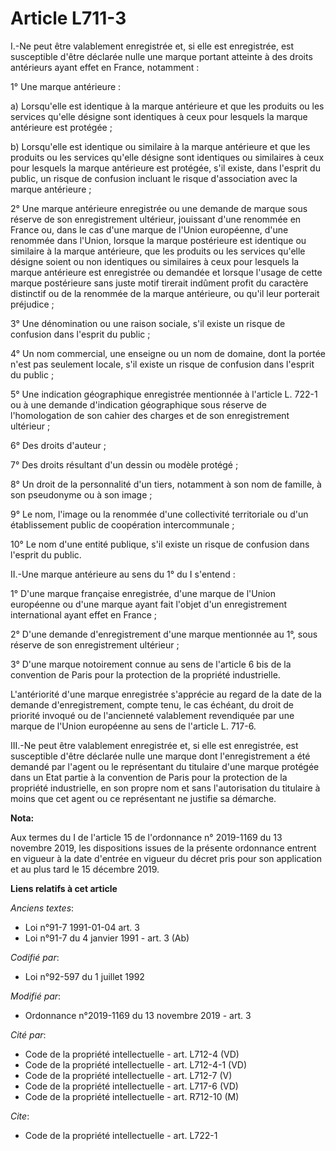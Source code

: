 # Article L711-3

I.-Ne peut être valablement enregistrée et, si elle est enregistrée, est susceptible d'être déclarée nulle une marque portant
atteinte à des droits antérieurs ayant effet en France, notamment : 

1° Une marque antérieure : 

a) Lorsqu'elle est identique à la marque antérieure et que les produits ou les services qu'elle désigne sont identiques à
ceux pour lesquels la marque antérieure est protégée ; 

b) Lorsqu'elle est identique ou similaire à la marque antérieure et que les produits ou les services qu'elle désigne sont
identiques ou similaires à ceux pour lesquels la marque antérieure est protégée, s'il existe, dans l'esprit du public, un
risque de confusion incluant le risque d'association avec la marque antérieure ; 

2° Une marque antérieure enregistrée ou une demande de marque sous réserve de son enregistrement ultérieur, jouissant d'une
renommée en France ou, dans le cas d'une marque de l'Union européenne, d'une renommée dans l'Union, lorsque la marque
postérieure est identique ou similaire à la marque antérieure, que les produits ou les services qu'elle désigne soient ou non
identiques ou similaires à ceux pour lesquels la marque antérieure est enregistrée ou demandée et lorsque l'usage de cette
marque postérieure sans juste motif tirerait indûment profit du caractère distinctif ou de la renommée de la marque
antérieure, ou qu'il leur porterait préjudice ; 

3° Une dénomination ou une raison sociale, s'il existe un risque de confusion dans l'esprit du public ; 

4° Un nom commercial, une enseigne ou un nom de domaine, dont la portée n'est pas seulement locale, s'il existe un risque de
confusion dans l'esprit du public ; 

5° Une indication géographique enregistrée mentionnée à l'article L. 722-1 ou à une demande d'indication géographique sous
réserve de l'homologation de son cahier des charges et de son enregistrement ultérieur ; 

6° Des droits d'auteur ; 

7° Des droits résultant d'un dessin ou modèle protégé ; 

8° Un droit de la personnalité d'un tiers, notamment à son nom de famille, à son pseudonyme ou à son image ; 

9° Le nom, l'image ou la renommée d'une collectivité territoriale ou d'un établissement public de coopération
intercommunale ; 

10° Le nom d'une entité publique, s'il existe un risque de confusion dans l'esprit du public. 

II.-Une marque antérieure au sens du 1° du I s'entend : 

1° D'une marque française enregistrée, d'une marque de l'Union européenne ou d'une marque ayant fait l'objet d'un
enregistrement international ayant effet en France ; 

2° D'une demande d'enregistrement d'une marque mentionnée au 1°, sous réserve de son enregistrement ultérieur ; 

3° D'une marque notoirement connue au sens de l'article 6 bis de la convention de Paris pour la protection de la propriété
industrielle. 

L'antériorité d'une marque enregistrée s'apprécie au regard de la date de la demande d'enregistrement, compte tenu, le cas
échéant, du droit de priorité invoqué ou de l'ancienneté valablement revendiquée par une marque de l'Union européenne au sens
de l'article L. 717-6. 

III.-Ne peut être valablement enregistrée et, si elle est enregistrée, est susceptible d'être déclarée nulle une marque dont
l'enregistrement a été demandé par l'agent ou le représentant du titulaire d'une marque protégée dans un Etat partie à la
convention de Paris pour la protection de la propriété industrielle, en son propre nom et sans l'autorisation du titulaire à
moins que cet agent ou ce représentant ne justifie sa démarche.

**Nota:**

Aux termes du I de l'article 15 de l'ordonnance n° 2019-1169 du 13 novembre 2019, les dispositions issues de la présente
ordonnance entrent en vigueur à la date d'entrée en vigueur du décret pris pour son application et au plus tard le 15
décembre 2019.

**Liens relatifs à cet article**

_Anciens textes_:

  - Loi n°91-7 1991-01-04 art. 3
  - Loi n°91-7 du 4 janvier 1991 - art. 3 (Ab)

_Codifié par_:

  - Loi n°92-597 du 1 juillet 1992

_Modifié par_:

  - Ordonnance n°2019-1169 du 13 novembre 2019 - art. 3

_Cité par_:

  - Code de la propriété intellectuelle - art. L712-4 (VD)
  - Code de la propriété intellectuelle - art. L712-4-1 (VD)
  - Code de la propriété intellectuelle - art. L712-7 (V)
  - Code de la propriété intellectuelle - art. L717-6 (VD)
  - Code de la propriété intellectuelle - art. R712-10 (M)

_Cite_:

  - Code de la propriété intellectuelle - art. L722-1
